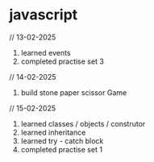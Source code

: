 # javascript 

// 13-02-2025
1) learned events
2) completed practise set 3

// 14-02-2025
1) build stone paper scissor Game

// 15-02-2025
1) learned classes / objects / construtor 
2) learned inheritance 
3) learned try - catch block
4) completed practise set 1
